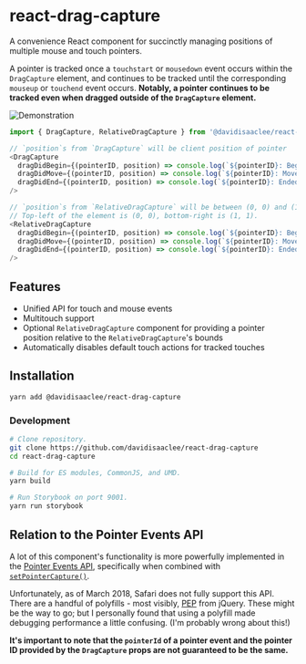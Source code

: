 # react-drag-capture
A convenience React component for succinctly managing positions of multiple mouse
and touch pointers.

A pointer is tracked once a `touchstart` or `mousedown` event occurs within the
`DragCapture` element, and continues to be tracked until the corresponding `mouseup`
or `touchend` event occurs. **Notably, a pointer continues to be tracked even when
dragged outside of the `DragCapture` element.**

![Demonstration](https://media.giphy.com/media/xFoIfk4ObNry0QaqUp/giphy.gif)


```javascript
import { DragCapture, RelativeDragCapture } from '@davidisaaclee/react-drag-capture';

// `position`s from `DragCapture` will be client position of pointer
<DragCapture
  dragDidBegin={(pointerID, position) => console.log(`${pointerID}: Began drag at (${position.x}, ${position.y})`)}
  dragDidMove={(pointerID, position) => console.log(`${pointerID}: Moved drag at (${position.x}, ${position.y})`)}
  dragDidEnd={(pointerID, position) => console.log(`${pointerID}: Ended drag at (${position.x}, ${position.y})`)}
/>

// `position`s from `RelativeDragCapture` will be between (0, 0) and (1, 1), relative to the `RelativeDragCapture` element.
// Top-left of the element is (0, 0), bottom-right is (1, 1).
<RelativeDragCapture
  dragDidBegin={(pointerID, position) => console.log(`${pointerID}: Began drag at (${position.x}, ${position.y})`)}
  dragDidMove={(pointerID, position) => console.log(`${pointerID}: Moved drag at (${position.x}, ${position.y})`)}
  dragDidEnd={(pointerID, position) => console.log(`${pointerID}: Ended drag at (${position.x}, ${position.y})`)}
/>
```

## Features
- Unified API for touch and mouse events
- Multitouch support
- Optional `RelativeDragCapture` component for providing a pointer position
relative to the `RelativeDragCapture`'s bounds
- Automatically disables default touch actions for tracked touches

## Installation
```bash
yarn add @davidisaaclee/react-drag-capture
```

### Development
```bash
# Clone repository.
git clone https://github.com/davidisaaclee/react-drag-capture
cd react-drag-capture

# Build for ES modules, CommonJS, and UMD.
yarn build

# Run Storybook on port 9001.
yarn run storybook
```

## Relation to the Pointer Events API
A lot of this component's functionality is more powerfully implemented in the
[Pointer Events API](https://developer.mozilla.org/en-US/docs/Web/API/Pointer_events),
specifically when combined with
[`setPointerCapture()`](https://developer.mozilla.org/en-US/docs/Web/API/Element/setPointerCapture).

Unfortunately, as of March 2018, Safari does not fully support this API. There are
a handful of polyfills - most visibly, [PEP](https://github.com/jquery/PEP) from jQuery.
These might be the way to go; but I personally found that using a polyfill made
debugging performance a little confusing. (I'm probably wrong about this!)

**It's important to note that the `pointerId` of a pointer event and the pointer ID
provided by the `DragCapture` props are not guaranteed to be the same.**

